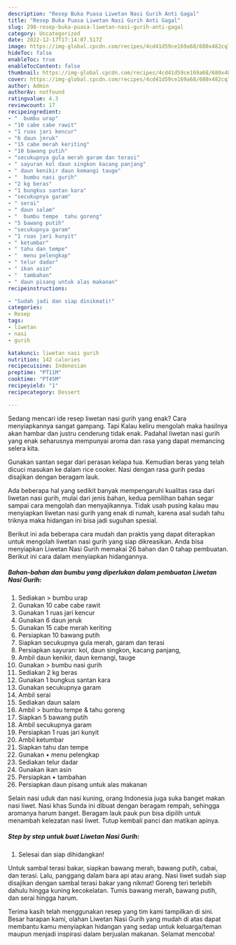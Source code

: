 ```yaml
---
description: "Resep Buka Puasa Liwetan Nasi Gurih Anti Gagal"
title: "Resep Buka Puasa Liwetan Nasi Gurih Anti Gagal"
slug: 298-resep-buka-puasa-liwetan-nasi-gurih-anti-gagal
category: Uncategorized
date: 2022-12-17T17:14:07.517Z
image: https://img-global.cpcdn.com/recipes/4cd41d59ce169a68/680x482cq70/liwetan-nasi-gurih-foto-resep-utama.jpg
hideToc: false
enableToc: true
enableTocContent: false
thumbnail: https://img-global.cpcdn.com/recipes/4cd41d59ce169a68/680x482cq70/liwetan-nasi-gurih-foto-resep-utama.jpg
cover: https://img-global.cpcdn.com/recipes/4cd41d59ce169a68/680x482cq70/liwetan-nasi-gurih-foto-resep-utama.jpg
author: Admin
authorAv: notfound
ratingvalue: 4.3
reviewcount: 17
recipeingredient:
- "  bumbu urap"
- "10 cabe cabe rawit"
- "1 ruas jari kencur"
- "6 daun jeruk"
- "15 cabe merah keriting"
- "10 bawang putih"
- "secukupnya gula merah garam dan terasi"
- " sayuran kol daun singkon kacang panjang"
- " daun kenikir daun kemangi tauge"
- "  bumbu nasi gurih"
- "2 kg beras"
- "1 bungkus santan kara"
- "secukupnya garam"
- " serai"
- " daun salam"
- "  bumbu tempe  tahu goreng"
- "5 bawang putih"
- "secukupnya garam"
- "1 ruas jari kunyit"
- " ketumbar"
- " tahu dan tempe"
- "  menu pelengkap"
- " telur dadar"
- " ikan asin"
- "  tambahan"
- " daun pisang untuk alas makanan"
recipeinstructions:

- "Sudah jadi dan siap dinikmati!"
categories:
- Resep
tags:
- liwetan
- nasi
- gurih

katakunci: liwetan nasi gurih 
nutrition: 142 calories
recipecuisine: Indonesian
preptime: "PT11M"
cooktime: "PT45M"
recipeyield: "1"
recipecategory: Dessert

---
```



Sedang mencari ide resep liwetan nasi gurih yang enak? Cara menyiapkannya sangat gampang. Tapi Kalau keliru mengolah maka hasilnya akan hambar dan justru cenderung tidak enak. Padahal liwetan nasi gurih yang enak seharusnya mempunyai aroma dan rasa yang dapat memancing selera kita.


Gunakan santan segar dari perasan kelapa tua. Kemudian beras yang telah dicuci masukan ke dalam rice cooker. Nasi dengan rasa gurih pedas disajikan dengan beragam lauk.

Ada beberapa hal yang sedikit banyak mempengaruhi kualitas rasa dari liwetan nasi gurih, mulai dari jenis bahan, kedua pemilihan bahan segar sampai cara mengolah dan menyajikannya. Tidak usah pusing kalau mau menyiapkan liwetan nasi gurih yang enak di rumah, karena asal sudah tahu triknya maka hidangan ini bisa jadi suguhan spesial.


Berikut ini ada beberapa cara mudah dan praktis yang dapat diterapkan untuk mengolah liwetan nasi gurih yang siap dikreasikan. Anda bisa menyiapkan Liwetan Nasi Gurih memakai 26 bahan dan 0 tahap pembuatan. Berikut ini cara dalam menyiapkan hidangannya.

<!--inarticleads1-->

##### Bahan-bahan dan bumbu yang diperlukan dalam pembuatan Liwetan Nasi Gurih:

1. Sediakan  &gt; bumbu urap
1. Gunakan 10 cabe cabe rawit
1. Gunakan 1 ruas jari kencur
1. Gunakan 6 daun jeruk
1. Gunakan 15 cabe merah keriting
1. Persiapkan 10 bawang putih
1. Siapkan secukupnya gula merah, garam dan terasi
1. Persiapkan  sayuran: kol, daun singkon, kacang panjang,
1. Ambil  daun kenikir, daun kemangi, tauge
1. Gunakan  &gt; bumbu nasi gurih
1. Sediakan 2 kg beras
1. Gunakan 1 bungkus santan kara
1. Gunakan secukupnya garam
1. Ambil  serai
1. Sediakan  daun salam
1. Ambil  &gt; bumbu tempe &amp; tahu goreng
1. Siapkan 5 bawang putih
1. Ambil secukupnya garam
1. Persiapkan 1 ruas jari kunyit
1. Ambil  ketumbar
1. Siapkan  tahu dan tempe
1. Gunakan  • menu pelengkap
1. Sediakan  telur dadar
1. Gunakan  ikan asin
1. Persiapkan  • tambahan
1. Persiapkan  daun pisang untuk alas makanan


Selain nasi uduk dan nasi kuning, orang Indonesia juga suka banget makan nasi liwet. Nasi khas Sunda ini dibuat dengan beragam rempah, sehingga aromanya harum banget. Beragam lauk pauk pun bisa dipilih untuk menambah kelezatan nasi liwet. Tutup kembali panci dan matikan apinya. 

<!--inarticleads2-->

##### Step by step untuk buat Liwetan Nasi Gurih:


1. Selesai dan siap dihidangkan!

Untuk sambal terasi bakar, siapkan bawang merah, bawang putih, cabai, dan terasi. Lalu, panggang dalam bara api atau arang. Nasi liwet sudah siap disajikan dengan sambal terasi bakar yang nikmat! Goreng teri terlebih dahulu hingga kuning kecokelatan. Tumis bawang merah, bawang putih, dan serai hingga harum. 

Terima kasih telah menggunakan resep yang tim kami tampilkan di sini. Besar harapan kami, olahan Liwetan Nasi Gurih yang mudah di atas dapat membantu kamu menyiapkan hidangan yang sedap untuk keluarga/teman maupun menjadi inspirasi dalam berjualan makanan. Selamat mencoba!
